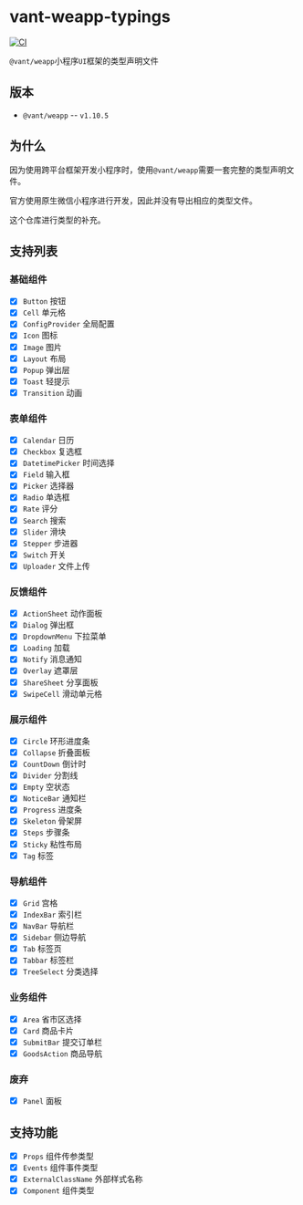 # vant-weapp-typings

[![CI](https://github.com/fanhaoyuan/vant-weapp-typings/actions/workflows/ci.yml/badge.svg)](https://github.com/fanhaoyuan/vant-weapp-typings/actions/workflows/ci.yml)

`@vant/weapp`小程序`UI`框架的类型声明文件

## 版本

-   `@vant/weapp` -- `v1.10.5`

## 为什么

因为使用跨平台框架开发小程序时，使用`@vant/weapp`需要一套完整的类型声明文件。

官方使用原生微信小程序进行开发，因此并没有导出相应的类型文件。

这个仓库进行类型的补充。

## 支持列表

### 基础组件

-   [x] `Button` 按钮
-   [x] `Cell` 单元格
-   [x] `ConfigProvider` 全局配置
-   [x] `Icon` 图标
-   [x] `Image` 图片
-   [x] `Layout` 布局
-   [x] `Popup` 弹出层
-   [x] `Toast` 轻提示
-   [x] `Transition` 动画

### 表单组件

-   [x] `Calendar` 日历
-   [x] `Checkbox` 复选框
-   [x] `DatetimePicker` 时间选择
-   [x] `Field` 输入框
-   [x] `Picker` 选择器
-   [x] `Radio` 单选框
-   [x] `Rate` 评分
-   [x] `Search` 搜索
-   [x] `Slider` 滑块
-   [x] `Stepper` 步进器
-   [x] `Switch` 开关
-   [x] `Uploader` 文件上传

### 反馈组件

-   [x] `ActionSheet` 动作面板
-   [x] `Dialog` 弹出框
-   [x] `DropdownMenu` 下拉菜单
-   [x] `Loading` 加载
-   [x] `Notify` 消息通知
-   [x] `Overlay` 遮罩层
-   [x] `ShareSheet` 分享面板
-   [x] `SwipeCell` 滑动单元格

### 展示组件

-   [x] `Circle` 环形进度条
-   [x] `Collapse` 折叠面板
-   [x] `CountDown` 倒计时
-   [x] `Divider` 分割线
-   [x] `Empty` 空状态
-   [x] `NoticeBar` 通知栏
-   [x] `Progress` 进度条
-   [x] `Skeleton` 骨架屏
-   [x] `Steps` 步骤条
-   [x] `Sticky` 粘性布局
-   [x] `Tag` 标签

### 导航组件

-   [x] `Grid` 宫格
-   [x] `IndexBar` 索引栏
-   [x] `NavBar` 导航栏
-   [x] `Sidebar` 侧边导航
-   [x] `Tab` 标签页
-   [x] `Tabbar` 标签栏
-   [x] `TreeSelect` 分类选择

### 业务组件

-   [x] `Area` 省市区选择
-   [x] `Card` 商品卡片
-   [x] `SubmitBar` 提交订单栏
-   [x] `GoodsAction` 商品导航

### 废弃

-   [x] `Panel` 面板

## 支持功能

-   [x] `Props` 组件传参类型
-   [x] `Events` 组件事件类型
-   [x] `ExternalClassName` 外部样式名称
-   [x] `Component` 组件类型
